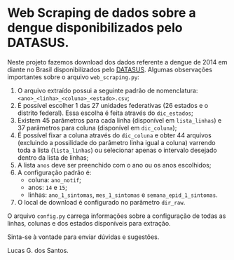 # Web Scraping de dados sobre a dengue disponibilizados pelo DATASUS.

Neste projeto fazemos download dos dados referente a dengue de 2014 em diante no Brasil disponibilizados pelo [DATASUS](https://datasus.saude.gov.br/acesso-a-informacao/doencas-e-agravos-de-notificacao-de-2007-em-diante-sinan/). Algumas observações importantes sobre o arquivo `web_scraping.py`:

1. O arquivo extraído possui a seguinte padrão de nomenclatura: `<ano>_<linha>_<coluna>_<estado>.csv`;
2. É possível escolher 1 das 27 unidades federativas (26 estados e o distrito federal). Essa escolha é feita através do `dic_estados`;
3. Existem 45 parâmetros para cada linha (disponível em `lista_linhas`) e 37 parâmetros para coluna (disponível em `dic_coluna`);
5. É possível fixar a coluna através do `dic_coluna` e obter 44 arquivos (excluindo a possilidade do parâmetro linha igual a coluna) varrendo toda a lista (`lista_linhas`) ou selecionar apenas o intervalo desejado dentro da lista de linhas;
5. A lista `anos` deve ser preenchido com o ano ou os anos escolhidos;
6. A configuração padrão é:
   - coluna: `ano_notif`;
   - anos: `14` e `15`;
   - linhas: `ano_1_sintomas`, `mes_1_sintomas` e `semana_epid_1_sintomas`.
7. O local de download é configurado no parâmetro `dir_raw`.

O arquivo `config.py` carrega informações sobre a configuração de todas as linhas, colunas e dos estados disponíveis para extração.

Sinta-se à vontade para enviar dúvidas e sugestões.

Lucas G. dos Santos.

 
